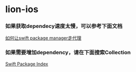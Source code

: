 # lion-ios

### 如果获取dependecy速度太慢，可以参考下面文档
[如何让swift package manager走代理](https://juejin.cn/post/6946451335948697636)

### 如果需要增加dependency，请在下面搜索Collection
[Swift Package Index](https://swiftpackageindex.com/)



